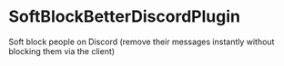 # SoftBlockBetterDiscordPlugin
Soft block people on Discord (remove their messages instantly without blocking them via the client)
